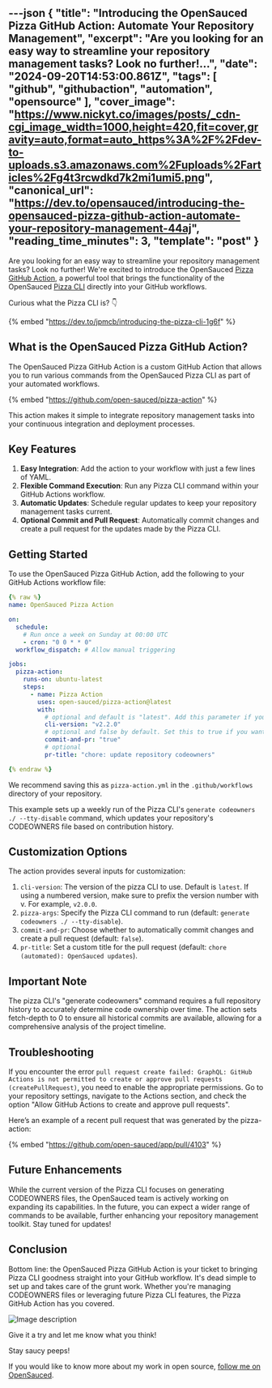 ---json
{
  "title": "Introducing the OpenSauced Pizza GitHub Action: Automate Your Repository Management",
  "excerpt": "Are you looking for an easy way to streamline your repository management tasks? Look no further!...",
  "date": "2024-09-20T14:53:00.861Z",
  "tags": [
    "github",
    "githubaction",
    "automation",
    "opensource"
  ],
  "cover_image": "https://www.nickyt.co/images/posts/_cdn-cgi_image_width=1000,height=420,fit=cover,gravity=auto,format=auto_https%3A%2F%2Fdev-to-uploads.s3.amazonaws.com%2Fuploads%2Farticles%2Fg4t3rcwdkd7k2mi1umi5.png",
  "canonical_url": "https://dev.to/opensauced/introducing-the-opensauced-pizza-github-action-automate-your-repository-management-44aj",
  "reading_time_minutes": 3,
  "template": "post"
}
---

Are you looking for an easy way to streamline your repository management tasks? Look no further! We're excited to introduce the OpenSauced [Pizza GitHub Action](https://github.com/marketplace/actions/opensauced-pizza-action), a powerful tool that brings the functionality of the OpenSauced [Pizza CLI](https://github.com/open-sauced/pizza-cli) directly into your GitHub workflows.

Curious what the Pizza CLI is? 👇

{% embed "https://dev.to/jpmcb/introducing-the-pizza-cli-1g6f" %}

## What is the OpenSauced Pizza GitHub Action?

The OpenSauced Pizza GitHub Action is a custom GitHub Action that allows you to run various commands from the OpenSauced Pizza CLI as part of your automated workflows.

{% embed "https://github.com/open-sauced/pizza-action" %}

This action makes it simple to integrate repository management tasks into your continuous integration and deployment processes.

## Key Features

1. **Easy Integration**: Add the action to your workflow with just a few lines of YAML.
2. **Flexible Command Execution**: Run any Pizza CLI command within your GitHub Actions workflow.
3. **Automatic Updates**: Schedule regular updates to keep your repository management tasks current.
4. **Optional Commit and Pull Request**: Automatically commit changes and create a pull request for the updates made by the Pizza CLI.

## Getting Started

To use the OpenSauced Pizza GitHub Action, add the following to your GitHub Actions workflow file:

```yaml
{% raw %}
name: OpenSauced Pizza Action

on:
  schedule:
    # Run once a week on Sunday at 00:00 UTC
    - cron: "0 0 * * 0"
  workflow_dispatch: # Allow manual triggering

jobs:
  pizza-action:
    runs-on: ubuntu-latest
    steps:
      - name: Pizza Action
        uses: open-sauced/pizza-action@latest
        with:
          # optional and default is "latest". Add this parameter if you want to use a specific version, e.g. v2.0.0
          cli-version: "v2.2.0"
          # optional and false by default. Set this to true if you want to have a pull request for the changes created automatically.
          commit-and-pr: "true"
          # optional
          pr-title: "chore: update repository codeowners"

{% endraw %}
```

We recommend saving this as `pizza-action.yml` in the `.github/workflows` directory of your repository.

This example sets up a weekly run of the Pizza CLI's `generate codeowners ./ --tty-disable` command, which updates your repository's CODEOWNERS file based on contribution history.

## Customization Options

The action provides several inputs for customization:

1. `cli-version`: The version of the pizza CLI to use. Default is `latest`. If using a numbered version, make sure to prefix the version number with v. For example, `v2.0.0`.
2. `pizza-args`: Specify the Pizza CLI command to run (default: `generate codeowners ./ --tty-disable`).
3. `commit-and-pr`: Choose whether to automatically commit changes and create a pull request (default: `false`).
4. `pr-title`: Set a custom title for the pull request (default: `chore (automated): OpenSauced updates`).

## Important Note

The pizza CLI's "generate codeowners" command requires a full repository history to accurately determine code ownership over time. The action sets fetch-depth to 0 to ensure all historical commits are available, allowing for a comprehensive analysis of the project timeline.

## Troubleshooting

If you encounter the error `pull request create failed: GraphQL: GitHub Actions is not permitted to create or approve pull requests (createPullRequest)`, you need to enable the appropriate permissions. Go to your repository settings, navigate to the Actions section, and check the option "Allow GitHub Actions to create and approve pull requests".

Here’s an example of a recent pull request that was generated by the pizza-action:

{% embed "https://github.com/open-sauced/app/pull/4103" %}

## Future Enhancements

While the current version of the Pizza CLI focuses on generating CODEOWNERS files, the OpenSauced team is actively working on expanding its capabilities. In the future, you can expect a wider range of commands to be available, further enhancing your repository management toolkit. Stay tuned for updates!

## Conclusion

Bottom line: the OpenSauced Pizza GitHub Action is your ticket to bringing Pizza CLI goodness straight into your GitHub workflow. It's dead simple to set up and takes care of the grunt work. Whether you're managing CODEOWNERS files or leveraging future Pizza CLI features, the Pizza GitHub Action has you covered.


![Image description](https://www.nickyt.co/images/posts/_uploads_articles_mo2km2jm9ggwb8hz1vrn.png)



Give it a try and let me know what you think!

Stay saucy peeps!

If you would like to know more about my work in open source, [follow me on OpenSauced](https://oss.fyi/nickytonline).
